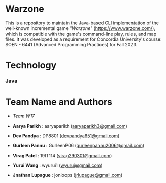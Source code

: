 # Warzone
This is a repository to maintain the Java-based CLI implementation of the well-known incremental game *"Warzone"* (https://www.warzone.com/), which is compatible with the game's command-line play, rules, and map files. It was developed as a requirement for Concordia University's course: SOEN - 6441 (Advanced Programming Practices) for Fall 2023.

# Technology
### Java

# Team Name and Authors
- *Team W17*

- **Aarya Parikh**      : aaryaparikh   (aaryaparikh3@gmail.com)
- **Dev Pandya**        : DP8801        (devpandya651@gmail.com)
- **Gurleen Pannu**     : GurleenP06    (gurleenpannu2006@gmail.com)
- **Virag Patel**       : 19IT114       (virag290301@gmail.com)
- **Yurui Wang**        : wyurui1       (wyurui@gmail.com)
- **Jnathan Lupague**   : jonloops      (jrlupague@gmail.com)
